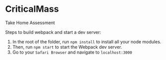 # CriticalMass
Take Home Assessment


Steps to build webpack and start a dev server:
1. In the root of the folder, run `npm install` to install all your node modules.
2. Then, run `npm start` to start the Webpack dev server.
3. Go to your `Safari Browser` and navigate to `localhost:3000`
